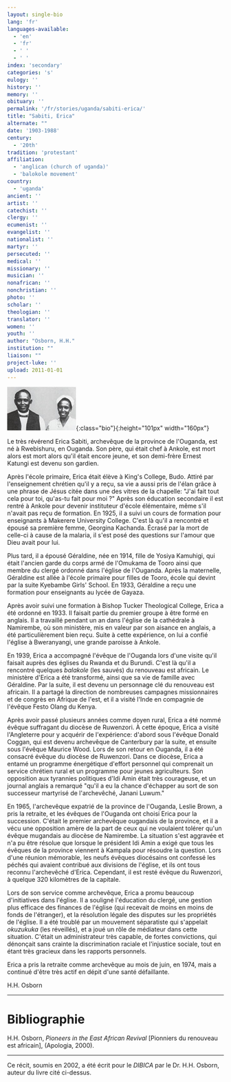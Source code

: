 ```yaml
---
layout: single-bio
lang: 'fr'
languages-available:
  - 'en'
  - 'fr'
  - ' '
  - ' '
index: 'secondary'
categories: 's'
eulogy: ''
history: ''
memory: ''
obituary: ''
permalink: '/fr/stories/uganda/sabiti-erica/'
title: "Sabiti, Erica"
alternate: ""
date: '1903-1988'
century:
  - '20th'
tradition: 'protestant'
affiliation:
  - 'anglican (church of uganda)'
  - 'balokole movement'
country:
  - 'uganda'
ancient: ''
artist: ''
catechist: ''
clergy: ''
ecumenist: ''
evangelist: ''
nationalist: ''
martyr: ''
persecuted: ''
medical: ''
missionary: ''
musician: ''
nonafrican: ''
nonchristian: ''
photo: ''
scholar: ''
theologian: ''
translator: ''
women: ''
youth: ''
author: "Osborn, H.H."
institution: ""
liaison: ""
project-luke: ''
upload: 2011-01-01
---
```


![Erica and Georgina Sabiti](/images/bio-pics/uganda/sabiti-erica/sabiti-small.jpg){:class="bio"}{:height="101px" width="160px"}

Le très révérend Erica Sabiti, archevêque de la province de l'Ouganda, est né à Rwebishuru, en Ouganda. Son père, qui était chef à Ankole, est mort alors est mort alors qu'il était encore jeune, et son demi-frère Ernest Katungi est devenu son gardien.

Après l'école primaire, Erica était élève à King's College, Budo. Attiré par l'enseignement chrétien qu'il y a reçu, sa vie a aussi pris de l'élan grâce à une phrase de Jésus citée dans une des vitres de la chapelle: "J'ai fait tout cela pour toi, qu'as-tu fait pour moi ?" Après son éducation secondaire il est rentré à Ankole pour devenir instituteur d'école élémentaire, même s'il n'avait pas reçu de formation. En 1925, il a suivi un cours de formation pour enseignants à Makerere University College. C'est là qu'il a rencontré et épousé sa première femme, Georgina Kachanda. Écrasé par la mort de celle-ci à cause de la malaria, il s'est posé des questions sur l'amour que Dieu avait pour lui.

Plus tard, il a épousé Géraldine, née en 1914, fille de Yosiya Kamuhigi, qui était l'ancien garde du corps armé de l'Omukama de Tooro ainsi que membre du clergé ordonné dans l'église de l'Ouganda. Après la maternelle, Géraldine est allée à l'école primaire pour filles de Tooro, école qui devint par la suite Kyebambe Girls' School. En 1933, Géraldine a reçu une formation pour enseignants au lycée de Gayaza.

Après avoir suivi une formation à Bishop Tucker Theological College, Erica a été ordonné en 1933. Il faisait partie du premier groupe à être formé en anglais. Il a travaillé pendant un an dans l'église de la cathédrale à Namirembe, où son ministère, mis en valeur par son aisance en anglais, a été particulièrement bien reçu. Suite à cette expérience, on lui a confié l'église à Bweranyangi, une grande paroisse à Ankole.

En 1939, Erica a accompagné l'évêque de l'Ouganda lors d'une visite qu'il faisait auprès des églises du Rwanda et du Burundi. C'est là qu'il a rencontré quelques *balakole* (les sauvés) du renouveau est africain. Le ministère d'Erica a été transformé, ainsi que sa vie de famille avec Géraldine. Par la suite, il est devenu un personnage clé du renouveau est africain. Il a partagé la direction de nombreuses campagnes missionnaires et de congrès en Afrique de l'est, et il a visité l'Inde en compagnie de l'évêque Festo Olang du Kenya.

Après avoir passé plusieurs années comme doyen rural, Erica a été nommé évêque suffragant du diocèse de Ruwenzori. À cette époque, Erica a visité l'Angleterre pour y acquérir de l'expérience: d'abord sous l'évêque Donald Coggan, qui est devenu archevêque de Canterbury par la suite, et ensuite sous l'évêque Maurice Wood. Lors de son retour en Ouganda, il a été consacré évêque du diocèse de Ruwenzori. Dans ce diocèse, Erica a entamé un programme énergétique d'effort personnel qui comprenait un service chrétien rural et un programme pour jeunes agriculteurs. Son opposition aux tyrannies politiques d'Idi Amin était très courageuse, et un journal anglais a remarqué "qu'il a eu la chance d'échapper au sort de son successeur martyrisé de l'archevêché, Janani Luwum."

En 1965, l'archevêque expatrié de la province de l'Ouganda, Leslie Brown, a pris la retraite, et les évêques de l'Ouganda ont choisi Erica pour la succession. C'était le premier archevêque ougandais de la province, et il a vécu une opposition amère de la part de ceux qui ne voulaient tolérer qu'un évêque mugandais au diocèse de Namirembe. La situation s'est aggravée et n'a pu être résolue que lorsque le président Idi Amin a exigé que tous les évêques de la province viennent à Kampala pour résoudre la question. Lors d'une réunion mémorable, les neufs évêques diocésains ont confessé les péchés qui avaient contribué aux divisions de l'église, et ils ont tous reconnu l'archevêché d'Erica. Cependant, il est resté évêque du Ruwenzori, à quelque 320 kilomètres de la capitale.

Lors de son service comme archevêque, Erica a promu beaucoup d'initiatives dans l'église. Il a souligné l'éducation du clergé, une gestion plus efficace des finances de l'église (qui recevait de moins en moins de fonds de l'étranger), et la résolution légale des disputes sur les propriétés de l'église. Il a été troublé par un mouvement séparatiste qui s'appelait *okuzukuka* (les réveillés), et a joué un rôle de médiateur dans cette situation. C'était un administrateur très capable, de fortes convictions, qui dénonçait sans crainte la discrimination raciale et l'injustice sociale, tout en étant très gracieux dans les rapports personnels.

Erica a pris la retraite comme archevêque au mois de juin, en 1974, mais a continué d'être très actif en dépit d'une santé défaillante.

H.H. Osborn

---

# Bibliographie

H.H. Osborn, *Pioneers in the East African Revival* [Pionniers du renouveau est africain], (Apologia, 2000).

---

Ce récit, soumis en 2002, a été écrit pour le *DIBICA* par le Dr. H.H. Osborn, auteur du livre cité ci-dessus.
